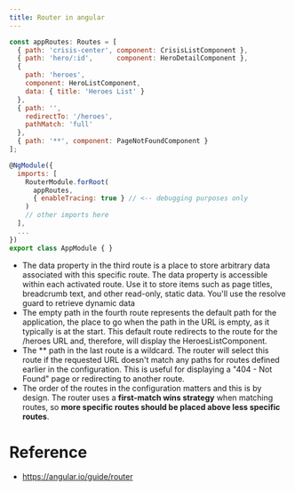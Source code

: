 ```yaml
---
title: Router in angular
---
```


```javascript
const appRoutes: Routes = [
  { path: 'crisis-center', component: CrisisListComponent },
  { path: 'hero/:id',      component: HeroDetailComponent },
  {
    path: 'heroes',
    component: HeroListComponent,
    data: { title: 'Heroes List' }
  },
  { path: '',
    redirectTo: '/heroes',
    pathMatch: 'full'
  },
  { path: '**', component: PageNotFoundComponent }
];

@NgModule({
  imports: [
    RouterModule.forRoot(
      appRoutes,
      { enableTracing: true } // <-- debugging purposes only
    )
    // other imports here
  ],
  ...
})
export class AppModule { }
```

- The data property in the third route is a place to store arbitrary data associated with this specific route. The data property is accessible within each activated route. Use it to store items such as page titles, breadcrumb text, and other read-only, static data. You'll use the resolve guard to retrieve dynamic data
- The empty path in the fourth route represents the default path for the application, the place to go when the path in the URL is empty, as it typically is at the start. This default route redirects to the route for the /heroes URL and, therefore, will display the HeroesListComponent.
- The ** path in the last route is a wildcard. The router will select this route if the requested URL doesn't match any paths for routes defined earlier in the configuration. This is useful for displaying a "404 - Not Found" page or redirecting to another route.
- The order of the routes in the configuration matters and this is by design. The router uses a **first-match wins strategy** when matching routes, so **more specific routes should be placed above less specific routes**. 

# Reference
- https://angular.io/guide/router
